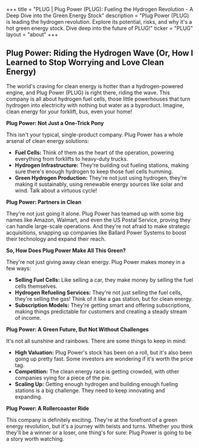 +++
title = "PLUG |  Plug Power (PLUG): Fueling the Hydrogen Revolution - A Deep Dive into the Green Energy Stock"
description = "Plug Power (PLUG) is leading the hydrogen revolution. Explore its potential, risks, and why it's a hot green energy stock. Dive deep into the future of PLUG!"
ticker = "PLUG"
layout = "about"
+++

        


## Plug Power: Riding the Hydrogen Wave (Or, How I Learned to Stop Worrying and Love Clean Energy)

The world's craving for clean energy is hotter than a hydrogen-powered engine, and Plug Power (PLUG) is right there, riding the wave. This company is all about hydrogen fuel cells, those little powerhouses that turn hydrogen into electricity with nothing but water as a byproduct. Imagine, clean energy for your forklift, bus, even your home!

**Plug Power: Not Just a One-Trick Pony**

This isn't your typical, single-product company. Plug Power has a whole arsenal of clean energy solutions:

* **Fuel Cells:** Think of them as the heart of the operation, powering everything from forklifts to heavy-duty trucks. 
* **Hydrogen Infrastructure:**  They're building out fueling stations, making sure there's enough hydrogen to keep those fuel cells humming. 
* **Green Hydrogen Production:**  They're not just using hydrogen, they're making it sustainably, using renewable energy sources like solar and wind. Talk about a virtuous cycle!

**Plug Power: Partners in Clean**

They're not just going it alone.  Plug Power has teamed up with some big names like Amazon, Walmart, and even the US Postal Service, proving they can handle large-scale operations.  And they're not afraid to make strategic acquisitions, snapping up companies like Ballard Power Systems to boost their technology and expand their reach.

**So, How Does Plug Power Make All This Green?**

They're not just giving away clean energy.  Plug Power makes money in a few ways:

* **Selling Fuel Cells:**  Like selling a car, they make money by selling the fuel cells themselves. 
* **Hydrogen Refueling Services:** They're not just selling the fuel cells, they're selling the gas!  Think of it like a gas station, but for clean energy.
* **Subscription Models:**  They're getting smart and offering subscriptions, making things predictable for customers and creating a steady stream of income.  

**Plug Power: A Green Future, But Not Without Challenges**

It's not all sunshine and rainbows.  There are some things to keep in mind:

* **High Valuation:**  Plug Power's stock has been on a roll, but it's also been going up pretty fast.  Some investors are wondering if it's worth the price tag.
* **Competition:**  The clean energy race is getting crowded, with other companies vying for a piece of the pie. 
* **Scaling Up:**  Getting enough hydrogen and building enough fueling stations is a big challenge.  They need to keep innovating and expanding.

**Plug Power: A Rollercoaster Ride**

This company is definitely exciting. They're at the forefront of a green energy revolution, but it's a journey with twists and turns.  Whether you think they'll be a winner or a loser, one thing's for sure: Plug Power is going to be a story worth watching. 

        